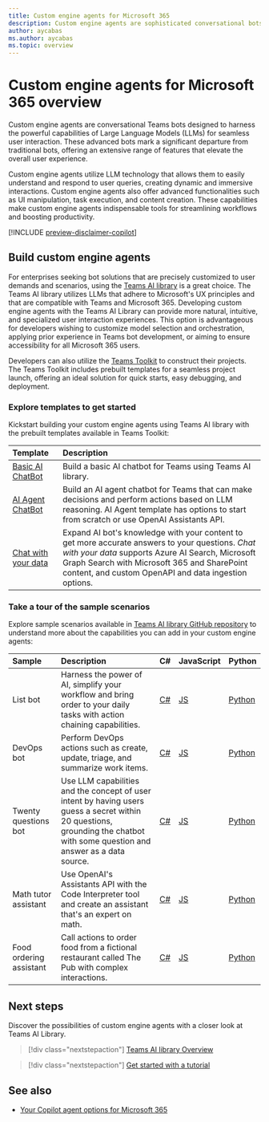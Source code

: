 ```yaml
---
title: Custom engine agents for Microsoft 365
description: Custom engine agents are sophisticated conversational bots designed to harness the powerful capabilities of Large Language Models (LLMs) for seamless user interaction.
author: aycabas
ms.author: aycabas
ms.topic: overview
---
```



# Custom engine agents for Microsoft 365 overview

Custom engine agents are conversational Teams bots designed to harness the powerful capabilities of Large Language Models (LLMs) for seamless user interaction. These advanced bots mark a significant departure from traditional bots, offering an extensive range of features that elevate the overall user experience.

Custom engine agents utilize LLM technology that allows them to easily understand and respond to user queries, creating dynamic and immersive interactions. Custom engine agents also offer advanced functionalities such as UI manipulation, task execution, and content creation. These capabilities make custom engine agents indispensable tools for streamlining workflows and boosting productivity.

[!INCLUDE [preview-disclaimer-copilot](includes/preview-disclaimer-copilot-no-license.md)]

## Build custom engine agents

For enterprises seeking bot solutions that are precisely customized to user demands and scenarios, using the [Teams AI library](/microsoftteams/platform/bots/how-to/teams-conversational-ai/teams-conversation-ai-overview) is a great choice. The Teams AI library utilizes LLMs that adhere to Microsoft's UX principles and that are compatible with Teams and Microsoft 365. Developing custom engine agents with the Teams AI Library can provide more natural, intuitive, and specialized user interaction experiences. This option is advantageous for developers wishing to customize model selection and orchestration, applying prior experience in Teams bot development, or aiming to ensure accessibility for all Microsoft 365 users.

Developers can also utilize the [Teams Toolkit](/microsoftteams/platform/toolkit/teams-toolkit-fundamentals) to construct their projects. The Teams Toolkit includes prebuilt templates for a seamless project launch, offering an ideal solution for quick starts, easy debugging, and deployment.

### Explore templates to get started

Kickstart building your custom engine agents using Teams AI library with the prebuilt templates available in Teams Toolkit:

| Template | Description |
|:---------|:------------|
| [Basic AI ChatBot](/microsoftteams/platform/toolkit/build-a-basic-ai-chatbot-in-teams) | Build a basic AI chatbot for Teams using Teams AI library. |
| [AI Agent ChatBot](/microsoftteams/platform/toolkit/build-an-ai-agent-in-teams) | Build an AI agent chatbot for Teams that can make decisions and perform actions based on LLM reasoning. AI Agent template has options to start from scratch or use OpenAI Assistants API. |
| [Chat with your data](/microsoftteams/platform/toolkit/build-a-rag-bot-in-teams) | Expand AI bot's knowledge with your content to get more accurate answers to your questions. *Chat with your data* supports Azure AI Search, Microsoft Graph Search with Microsoft 365 and SharePoint content, and custom OpenAPI and data ingestion options.|

### Take a tour of the sample scenarios

Explore sample scenarios available in [Teams AI library GitHub repository](https://github.com/microsoft/teams-ai) to understand more about the capabilities you can add in your custom engine agents:

| Sample      | Description | C# | JavaScript | Python |
|:------------|:------------|:---|:-----------|:-------|
| List bot | Harness the power of AI, simplify your workflow and bring order to your daily tasks with action chaining capabilities. | [C#](https://github.com/microsoft/teams-ai/tree/main/dotnet/samples/04.ai.d.chainedActions.listBot) | [JS](https://github.com/microsoft/teams-ai/tree/main/js/samples/03.ai-concepts/d.chainedActions-listBot) |[Python](https://github.com/microsoft/teams-ai/tree/main/python/samples/04.ai.d.chainedActions.listBot)|
| DevOps bot | Perform DevOps actions such as create, update, triage, and summarize work items. | [C#](https://github.com/microsoft/teams-ai/tree/main/dotnet/samples/04.ai.e.chainedActions.devOpsBot) | [JS](https://github.com/microsoft/teams-ai/tree/main/js/samples/04.ai-apps/b.devOpsBot) |[Python](https://github.com/microsoft/teams-ai/tree/main/python/samples/04.ai.e.chainedActions.devOpsBot)|
| Twenty questions bot | Use LLM capabilities and the concept of user intent by having users guess a secret within 20 questions, grounding the chatbot with some question and answer as a data source. | [C#](https://github.com/microsoft/teams-ai/tree/main/dotnet/samples/04.e.twentyQuestions) | [JS](https://github.com/microsoft/teams-ai/tree/main/js/samples/03.ai-concepts/a.twentyQuestions) |[Python](https://github.com/microsoft/teams-ai/tree/main/python/samples/04.ai.a.twentyQuestions)|
| Math tutor assistant | Use OpenAI's Assistants API with the Code Interpreter tool and create an assistant that's an expert on math. | [C#](https://github.com/microsoft/teams-ai/tree/main/dotnet/samples/06.assistants.a.mathBot) | [JS](https://github.com/microsoft/teams-ai/tree/main/js/samples/04.ai-apps/d.assistants-mathBot) |[Python](https://github.com/microsoft/teams-ai/tree/main/python/samples/06.assistants.a.mathBot)|
| Food ordering assistant | Call actions to order food from a fictional restaurant called The Pub with complex interactions. | [C#](https://github.com/microsoft/teams-ai/tree/main/dotnet/samples/06.assistants.b.orderBot) | [JS](https://github.com/microsoft/teams-ai/tree/main/js/samples/04.ai-apps/e.assistants-orderBot) |[Python](https://github.com/microsoft/teams-ai/tree/main/python/samples/06.assistants.b.orderBot)|

## Next steps

Discover the possibilities of custom engine agents with a closer look at Teams AI Library.

> [!div class="nextstepaction"]
> [Teams AI library Overview](/microsoftteams/platform/bots/how-to/Teams%20conversational%20AI/teams-conversation-ai-overview?context=/microsoft-365-copilot/extensibility/context)

> [!div class="nextstepaction"]
> [Get started with a tutorial](/microsoftteams/platform/teams-ai-library-tutorial)

## See also

- [Your Copilot agent options for Microsoft 365](decision-guide.md)
